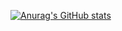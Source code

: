 [![Anurag's GitHub stats](https://github-readme-stats.vercel.app/api?username=leduytuanvu)](https://github.com/anuraghazra/github-readme-stats)
